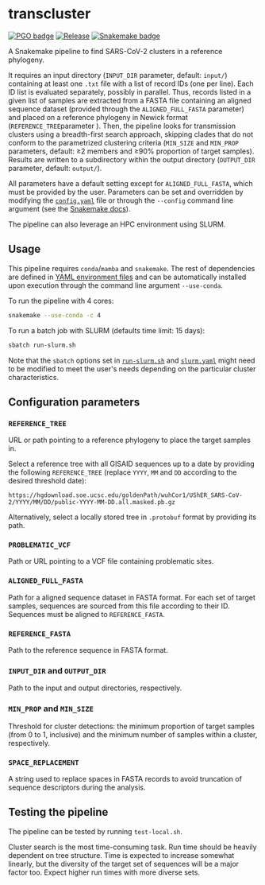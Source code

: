 # transcluster

[![PGO badge](https://img.shields.io/badge/PathoGenOmics-Lab-yellow.svg)](https://pathogenomics.github.io/)
[![Release](https://img.shields.io/github/release/PathoGenOmics-Lab/transcluster.svg)](https://github.com/PathoGenOmics-Lab/transcluster/releases)
[![Snakemake badge](https://img.shields.io/badge/snakemake-≥8.12-brightgreen.svg?style=flat)](https://snakemake.readthedocs.io)

A Snakemake pipeline to find SARS-CoV-2 clusters in a reference phylogeny.

It requires an input directory (`INPUT_DIR` parameter, default: `input/`) containing at least
one `.txt` file with a list of record IDs (one per line). Each ID list is evaluated
separately, possibly in parallel.
Thus, records listed in a given list of samples are extracted from a FASTA file
containing an aligned sequence dataset (provided through the `ALIGNED_FULL_FASTA` parameter)
and placed on a reference phylogeny in Newick format (`REFERENCE_TREE`parameter ). Then, the
pipeline looks for transmission clusters using a breadth-first search approach, skipping
clades that do not conform to the parametrized clustering criteria (`MIN_SIZE` and `MIN_PROP`
parameters, default: ≥2 members and ≥90% proportion of target samples). Results are written
to a subdirectory within the output directory (`OUTPUT_DIR` parameter, default: `output/`).

All parameters have a default setting except for `ALIGNED_FULL_FASTA`, which must be provided
by the user. Parameters can be set and overridden by modifying the [`config.yaml`](config/config.yaml)
file or through the `--config` command line argument (see the
[Snakemake docs](https://snakemake.readthedocs.io/en/stable/snakefiles/configuration.html#standard-configuration)).

The pipeline can also leverage an HPC environment using SLURM.

## Usage

This pipeline requires `conda`/`mamba` and `snakemake`. The rest of dependencies are
defined in [YAML environment files](workflow/envs) and can be automatically installed
upon execution through the command line argument `--use-conda`.

To run the pipeline with 4 cores:

```bash
snakemake --use-conda -c 4
```

To run a batch job with SLURM (defaults time limit: 15 days):

```bash
sbatch run-slurm.sh
```

Note that the `sbatch` options set in [`run-slurm.sh`](run-slurm.sh) and [`slurm.yaml`](config/slurm.yaml)
might need to be modified to meet the user's needs depending on the particular cluster characteristics.

## Configuration parameters

### `REFERENCE_TREE`

URL or path pointing to a reference phylogeny to place the target samples in.

Select a reference tree with all GISAID sequences up to a date by providing the following `REFERENCE_TREE`
(replace `YYYY`, `MM` and `DD` according to the desired threshold date):

```url
https://hgdownload.soe.ucsc.edu/goldenPath/wuhCor1/UShER_SARS-CoV-2/YYYY/MM/DD/public-YYYY-MM-DD.all.masked.pb.gz
```

Alternatively, select a locally stored tree in `.protobuf` format by providing its path.

### `PROBLEMATIC_VCF`

Path or URL pointing to a VCF file containing problematic sites.

### `ALIGNED_FULL_FASTA`

Path for a aligned sequence dataset in FASTA format. For each set of target samples, sequences are sourced
from this file according to their ID. Sequences must be aligned to `REFERENCE_FASTA`.

### `REFERENCE_FASTA`

Path to the reference sequence in FASTA format.

### `INPUT_DIR` and `OUTPUT_DIR`

Path to the input and output directories, respectively.

### `MIN_PROP` and `MIN_SIZE`

Threshold for cluster detections: the minimum proportion of target samples (from 0 to 1, inclusive)
and the minimum number of samples within a cluster, respectively.

### `SPACE_REPLACEMENT`

A string used to replace spaces in FASTA records to avoid truncation of sequence descriptors during
the analysis.

## Testing the pipeline

The pipeline can be tested by running `test-local.sh`.

Cluster search is the most time-consuming task. Run time should be heavily
dependent on tree structure. Time is expected to increase somewhat linearly,
but the diversity of the target set of sequences will be a major factor too.
Expect higher run times with more diverse sets.
